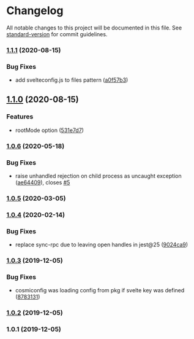 # Changelog

All notable changes to this project will be documented in this file. See [standard-version](https://github.com/conventional-changelog/standard-version) for commit guidelines.

### [1.1.1](https://github.com/mihar-22/svelte-jester/compare/v1.1.0...v1.1.1) (2020-08-15)


### Bug Fixes

* add svelteconfig.js to files pattern ([a0f57b3](https://github.com/mihar-22/svelte-jester/commit/a0f57b30362dbe53fa5480020cd17e14dcd6011a))

## [1.1.0](https://github.com/mihar-22/svelte-jester/compare/v1.0.6...v1.1.0) (2020-08-15)


### Features

* rootMode option ([531e7d7](https://github.com/mihar-22/svelte-jester/commit/531e7d7ca40a27e82a5bd66f3a8256d3a4325fae))

### [1.0.6](https://github.com/mihar-22/svelte-jester/compare/v1.0.5...v1.0.6) (2020-05-18)


### Bug Fixes

* raise unhandled rejection on child process as uncaught exception ([ae64409](https://github.com/mihar-22/svelte-jester/commit/ae644094bcee93e17ecf3e02f38f29f485ea78c1)), closes [#5](https://github.com/mihar-22/svelte-jester/issues/5)

### [1.0.5](https://github.com/mihar-22/svelte-jester/compare/v1.0.4...v1.0.5) (2020-03-05)

### [1.0.4](https://github.com/mihar-22/svelte-jester/compare/v1.0.3...v1.0.4) (2020-02-14)


### Bug Fixes

* replace sync-rpc due to leaving open handles in jest@25 ([9024ca9](https://github.com/mihar-22/svelte-jester/commit/9024ca93d639c3d7fff863af88d60f2cc8b0b5a4))

### [1.0.3](https://github.com/mihar-22/svelte-jester/compare/v1.0.2...v1.0.3) (2019-12-05)


### Bug Fixes

* cosmiconfig was loading config from pkg if svelte key was defined ([8783131](https://github.com/mihar-22/svelte-jester/commit/8783131a538b6c5263f2069b00d252f44d7acc0e))

### [1.0.2](https://github.com/mihar-22/svelte-jester/compare/v1.0.1...v1.0.2) (2019-12-05)

### 1.0.1 (2019-12-05)
